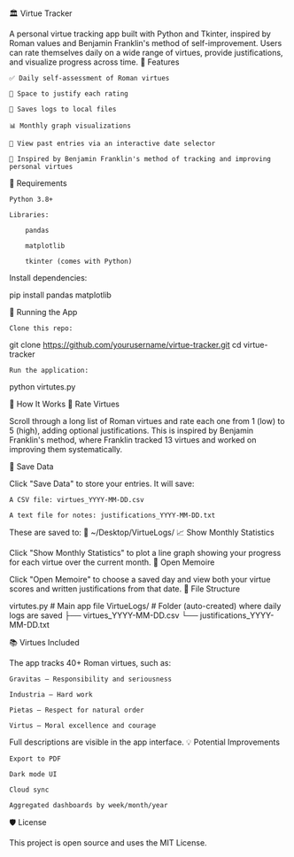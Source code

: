 🏛️ Virtue Tracker

A personal virtue tracking app built with Python and Tkinter, inspired by Roman values and Benjamin Franklin's method of self-improvement. Users can rate themselves daily on a wide range of virtues, provide justifications, and visualize progress across time.
📸 Features

    ✅ Daily self-assessment of Roman virtues

    📝 Space to justify each rating

    💾 Saves logs to local files

    📊 Monthly graph visualizations

    📂 View past entries via an interactive date selector

    📅 Inspired by Benjamin Franklin's method of tracking and improving personal virtues

🧰 Requirements

    Python 3.8+

    Libraries:

        pandas

        matplotlib

        tkinter (comes with Python)

Install dependencies:

pip install pandas matplotlib

🚀 Running the App

    Clone this repo:

git clone https://github.com/yourusername/virtue-tracker.git
cd virtue-tracker

    Run the application:

python virtutes.py

🧪 How It Works
🌿 Rate Virtues

Scroll through a long list of Roman virtues and rate each one from 1 (low) to 5 (high), adding optional justifications. This is inspired by Benjamin Franklin's method, where Franklin tracked 13 virtues and worked on improving them systematically.

💾 Save Data

Click "Save Data" to store your entries. It will save:

    A CSV file: virtues_YYYY-MM-DD.csv

    A text file for notes: justifications_YYYY-MM-DD.txt

These are saved to:
📁 ~/Desktop/VirtueLogs/
📈 Show Monthly Statistics

Click "Show Monthly Statistics" to plot a line graph showing your progress for each virtue over the current month.
📂 Open Memoire

Click "Open Memoire" to choose a saved day and view both your virtue scores and written justifications from that date.
📁 File Structure

virtutes.py            # Main app file
VirtueLogs/            # Folder (auto-created) where daily logs are saved
  ├── virtues_YYYY-MM-DD.csv
  └── justifications_YYYY-MM-DD.txt

📚 Virtues Included

The app tracks 40+ Roman virtues, such as:

    Gravitas – Responsibility and seriousness

    Industria – Hard work

    Pietas – Respect for natural order

    Virtus – Moral excellence and courage

Full descriptions are visible in the app interface.
💡 Potential Improvements

    Export to PDF

    Dark mode UI

    Cloud sync

    Aggregated dashboards by week/month/year

🛡️ License

This project is open source and uses the MIT License.
